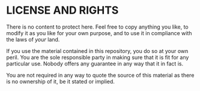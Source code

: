 # LICENSE AND RIGHTS #

There is no content to protect here.
Feel free to copy anything you like, to modify it as you like for your 
own purpose, and to use it in compliance with the laws of _your_ land.

If you use the material contained in this repository, you do so at your 
own peril.  You are the sole responsible party in making sure that it is 
fit for any particular use.  Nobody offers any guarantee in any way that 
it in fact is.

You are not required in any way to quote the source of this material 
as there is no ownership of it, be it stated or implied.  
